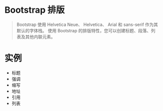 # Bootstrap 排版
> Bootstrap 使用 Helvetica Neue、 Helvetica、 Arial 和 sans-serif 作为其默认的字体栈。
> 使用 Bootstrap 的排版特性，您可以创建标题、段落、列表及其他内联元素。

# 实例
- 标题
- 强调
- 缩写
- 地址
- 引用
- 列表
